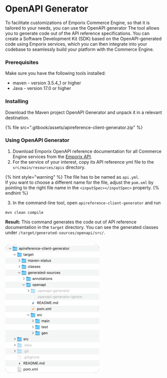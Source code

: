 # OpenAPI Generator

To facilitate customizations of Emporix Commerce Engine, so that it is tailored to your needs, you can use the OpenAPI generator
The tool allows you to generate code out of the API reference specifications.
You can create a Software Development Kit (SDK) based on the OpenAPI-generated code using Emporix services,
which you can then integrate into your codebase to seamlessly build your platform with the Commerce Engine.

### Prerequisites

Make sure you have the following tools installed:

* maven - version 3.5.4_1 or higher
* Java - version 17.0 or higher

### Installing

Download the Maven project OpenAPI Generator and unpack it in a relevant destination.

{% file src=".gitbook/assets/apireference-client-generator.zip" %}

### Using OpenAPI Generator

1. Download Emporix OpenAPI reference documentation for all Commerce Engine services from the [Emporix API](../README.md).
2. For the service of your interest, copy its API reference yml file to the `src/main/resources/apis` directory.

{% hint style="warning" %}
The file has to be named as `api.yml`.\
If you want to choose a different name for the file, adjust the `pom.xml` by pointing to the right file name in the `<inputSpec></inputSpec>` property.
{% endhint %}

3. In the command-line tool, open `apireference-client-generator` and run

```
mvn clean compile
```

**Result:** This command generates the code out of API reference documentation in the `target` directory. You can see the generated classes under `/target/generated-sources/openapi/src/`.

##

![Generated classes](static/openapi/openapi_gen.png)
